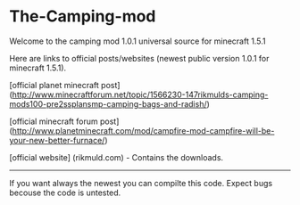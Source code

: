 The-Camping-mod 
=============== 
 
Welcome to the camping mod 1.0.1 universal source for minecraft 1.5.1

Here are links to official posts/websites (newest public version 1.0.1 for minecraft 1.5.1).
 
[official planet minecraft post] (http://www.minecraftforum.net/topic/1566230-147rikmulds-camping-mods100-pre2ssplansmp-camping-bags-and-radish/) 
 
[official minecraft forum post] (http://www.planetminecraft.com/mod/campfire-mod-campfire-will-be-your-new-better-furnace/) 
 
[official website] (rikmuld.com)  - Contains the downloads. 
 
-------------------------------------------------------------------------------------- 
 
If you want always the newest you can compilte this code. Expect bugs becouse the code is untested.
